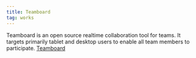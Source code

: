 ```yaml
---
title: Teamboard 
tag: works
---
```


Teamboard is an open source realtime collaboration tool for teams. It targets primarily tablet and desktop users to enable all team members to participate.
[Teamboard](teamboard)
